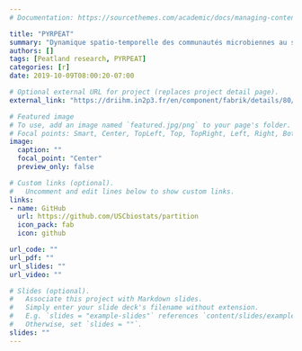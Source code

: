 ```yaml
---
# Documentation: https://sourcethemes.com/academic/docs/managing-content/

title: "PYRPEAT"
summary: "Dynamique spatio-temporelle des communautés microbiennes au sein des tourbières de l’étage montagnard pyrénéen"
authors: []
tags: [Peatland research, PYRPEAT]
categories: [r]
date: 2019-10-09T08:00:20-07:00

# Optional external URL for project (replaces project detail page).
external_link: "https://driihm.in2p3.fr/en/component/fabrik/details/80/1783"

# Featured image
# To use, add an image named `featured.jpg/png` to your page's folder.
# Focal points: Smart, Center, TopLeft, Top, TopRight, Left, Right, BottomLeft, Bottom, BottomRight.
image:
  caption: ""
  focal_point: "Center"
  preview_only: false

# Custom links (optional).
#   Uncomment and edit lines below to show custom links.
links:
- name: GitHub
  url: https://github.com/USCbiostats/partition
  icon_pack: fab
  icon: github

url_code: ""
url_pdf: ""
url_slides: ""
url_video: ""

# Slides (optional).
#   Associate this project with Markdown slides.
#   Simply enter your slide deck's filename without extension.
#   E.g. `slides = "example-slides"` references `content/slides/example-slides.md`.
#   Otherwise, set `slides = ""`.
slides: ""
---
```

